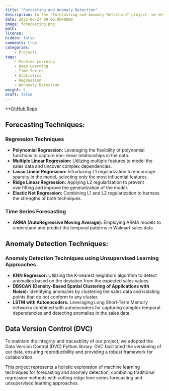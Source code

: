 ```yaml
---
title: "Forcasting and Anomaly Detection"
description: In the "Forecasting-and-Anomaly-Detection" project, we delved into the realm of machine learning to enhance our understanding of Walmart sales data. The project focused on both time series forecasting and anomaly detection, employing a diverse set of techniques to achieve accurate predictions and identify unusual patterns in the sales data.
date: 2022-06-27 00:00:00+0000
image: forecasting.png
math: 
license: 
hidden: false
comments: true
categories:
    - Projects
tags:
    - Machine Learning
    - Deep Learning 
    - Time Series
    - Statistics
    - Regression
    - Annomaly Detection
weight: 5 
draft: false
---
```

**[GitHub Repo](https://github.com/U77w41/Forcasting-and-Anomaly-Detection)
## Forecasting Techniques:

### Regression Techniques

- **Polynomial Regression:** Leveraging the flexibility of polynomial functions to capture non-linear relationships in the data.
- **Multiple Linear Regression:** Utilizing multiple features to model the sales data and uncover complex dependencies.
- **Lasso Linear Regression:** Introducing L1 regularization to encourage sparsity in the model, selecting only the most influential features.
- **Ridge Linear Regression:** Applying L2 regularization to prevent overfitting and improve the generalization of the model.
- **Elastic Net Regression:** Combining L1 and L2 regularization to harness the strengths of both techniques.

### Time Series Forecasting

- **ARMA (AutoRegressive Moving Average):** Employing ARMA models to understand and predict the temporal patterns in Walmart sales data.

## Anomaly Detection Techniques:

### Anomaly Detection Techniques using Unsupervised Learning Approaches

- **KNN Regressor:** Utilizing the K-nearest neighbors algorithm to detect anomalies based on the deviation from the expected sales values.
- **DBSCAN (Density-Based Spatial Clustering of Applications with Noise):** Identifying anomalies by clustering the sales data and isolating points that do not conform to any cluster.
- **LSTM with Autoencoders:** Leveraging Long Short-Term Memory networks combined with autoencoders for capturing complex temporal dependencies and detecting anomalies in the sales data.

## Data Version Control (DVC)
To maintain the integrity and traceability of our project, we adopted the Data Version Control (DVC) Python library. DVC facilitated the versioning of our data, ensuring reproducibility and providing a robust framework for collaboration.

This project represents a holistic exploration of machine learning techniques for forecasting and anomaly detection, combining traditional regression methods with cutting-edge time series forecasting and unsupervised learning approaches.